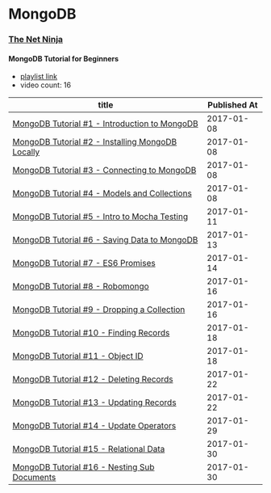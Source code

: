 # MongoDB

### [The Net Ninja](https://www.youtube.com/channel/UCW5YeuERMmlnqo4oq8vwUpg)

#### MongoDB Tutorial for Beginners 

* [playlist link](https://www.youtube.com/playlist?list=PL4cUxeGkcC9jpvoYriLI0bY8DOgWZfi6u) 
* video count: 16 

| title                                                                                           | Published At |
| ----------------------------------------------------------------------------------------------- | ------------ |
| [MongoDB Tutorial #1 - Introduction to MongoDB](https://www.youtube.com/watch?v=9OPP_1eAENg)    | 2017-01-08   |
| [MongoDB Tutorial #2 - Installing MongoDB Locally](https://www.youtube.com/watch?v=wLNL2HTvcVw) | 2017-01-08   |
| [MongoDB Tutorial #3 - Connecting to MongoDB](https://www.youtube.com/watch?v=oT2HOw3fWp4)      | 2017-01-08   |
| [MongoDB Tutorial #4 - Models and Collections](https://www.youtube.com/watch?v=gmlm7W1PZMA)     | 2017-01-08   |
| [MongoDB Tutorial #5 - Intro to Mocha Testing](https://www.youtube.com/watch?v=6JUIxSOu4Q0)     | 2017-01-11   |
| [MongoDB Tutorial #6 - Saving Data to MongoDB](https://www.youtube.com/watch?v=2oYtk83FZCA)     | 2017-01-13   |
| [MongoDB Tutorial #7 - ES6 Promises](https://www.youtube.com/watch?v=fUT4z1eQ6kM)               | 2017-01-14   |
| [MongoDB Tutorial #8 - Robomongo](https://www.youtube.com/watch?v=aPd_4hHxm4A)                  | 2017-01-16   |
| [MongoDB Tutorial #9 - Dropping a Collection](https://www.youtube.com/watch?v=5dhoyoet0Fk)      | 2017-01-16   |
| [MongoDB Tutorial #10 - Finding Records](https://www.youtube.com/watch?v=I-Kt3M8ljSE)           | 2017-01-18   |
| [MongoDB Tutorial #11 - Object ID](https://www.youtube.com/watch?v=nM9bA4NtoHY)                 | 2017-01-18   |
| [MongoDB Tutorial #12 - Deleting Records](https://www.youtube.com/watch?v=ut8oZDiGSWc)          | 2017-01-22   |
| [MongoDB Tutorial #13 - Updating Records](https://www.youtube.com/watch?v=Hu3m6gBcrnA)          | 2017-01-22   |
| [MongoDB Tutorial #14 - Update Operators](https://www.youtube.com/watch?v=DeAWKJJng30)          | 2017-01-29   |
| [MongoDB Tutorial #15 - Relational Data](https://www.youtube.com/watch?v=9JZJsChpwKs)           | 2017-01-30   |
| [MongoDB Tutorial #16 - Nesting Sub Documents](https://www.youtube.com/watch?v=1ANDrQrP0uQ)     | 2017-01-30   |